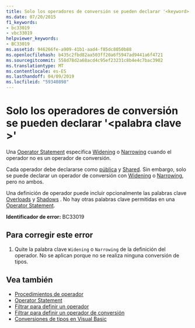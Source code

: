 ```yaml
---
title: Solo los operadores de conversión se pueden declarar '<keyword>'
ms.date: 07/20/2015
f1_keywords:
- bc33019
- vbc33019
helpviewer_keywords:
- BC33019
ms.assetid: 946266fe-a909-41b1-aad4-f85dc8050b88
ms.openlocfilehash: b435c2fbd82aa503ff20a6f5947ad9441a6f4721
ms.sourcegitcommit: 558d78d2a68acd4c95ef23231c8b4e4c7bac3902
ms.translationtype: MT
ms.contentlocale: es-ES
ms.lasthandoff: 04/09/2019
ms.locfileid: "59340898"
---
```

# <a name="only-conversion-operators-can-be-declared-keyword"></a>Solo los operadores de conversión se pueden declarar '\<palabra clave >'
Una [Operator Statement](../../visual-basic/language-reference/statements/operator-statement.md) especifica [Widening](../../visual-basic/language-reference/modifiers/widening.md) o [Narrowing](../../visual-basic/language-reference/modifiers/narrowing.md) cuando el operador no es un operador de conversión.  
  
 Cada operador debe declararse como [pública](../../visual-basic/language-reference/modifiers/public.md) y [Shared](../../visual-basic/language-reference/modifiers/shared.md). Sin embargo, solo se puede declarar un operador de conversión con [Widening](../../visual-basic/language-reference/modifiers/widening.md) o [Narrowing](../../visual-basic/language-reference/modifiers/narrowing.md), pero no ambos.  
  
 Una definición de operador puede incluir opcionalmente las palabras clave [Overloads](../../visual-basic/language-reference/modifiers/overloads.md) y [Shadows](../../visual-basic/language-reference/modifiers/shadows.md) . No hay otras palabras clave permitidas en una [Operator Statement](../../visual-basic/language-reference/statements/operator-statement.md).  
  
 **Identificador de error:** BC33019  
  
## <a name="to-correct-this-error"></a>Para corregir este error  
  
1. Quite la palabra clave `Widening` o `Narrowing` de la definición del operador. No se aplican porque no se realiza ninguna conversión de tipos.  
  
## <a name="see-also"></a>Vea también

- [Procedimientos de operador](../../visual-basic/programming-guide/language-features/procedures/operator-procedures.md)
- [Operator Statement](../../visual-basic/language-reference/statements/operator-statement.md)
- [Filtrar para definir un operador](../../visual-basic/programming-guide/language-features/procedures/how-to-define-an-operator.md)
- [Filtrar para definir un operador de conversión](../../visual-basic/programming-guide/language-features/procedures/how-to-define-a-conversion-operator.md)
- [Conversiones de tipos en Visual Basic](../../visual-basic/programming-guide/language-features/data-types/type-conversions.md)
